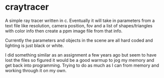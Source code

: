 # craytracer

A simple ray tracer written in c. 
Eventually it will take in parameters from a text file like resolution, camera position, fov and a list of shapes/triangles with color info then create a ppm image file from that info.

Currently the parameters and objects in the scene are all hard coded and lighting is just black or white.

I did something similar as an assignment a few years ago but seem to have lost the files so figured it would be a good warmup to jog my memory and get back into programming. Trying to do as much as I can from memory and working through it on my own.
